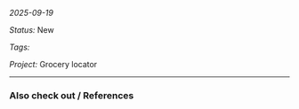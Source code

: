*2025-09-19*

*Status:* New

*Tags:* 

*Project:* Grocery locator

<hr>



### Also check out / References